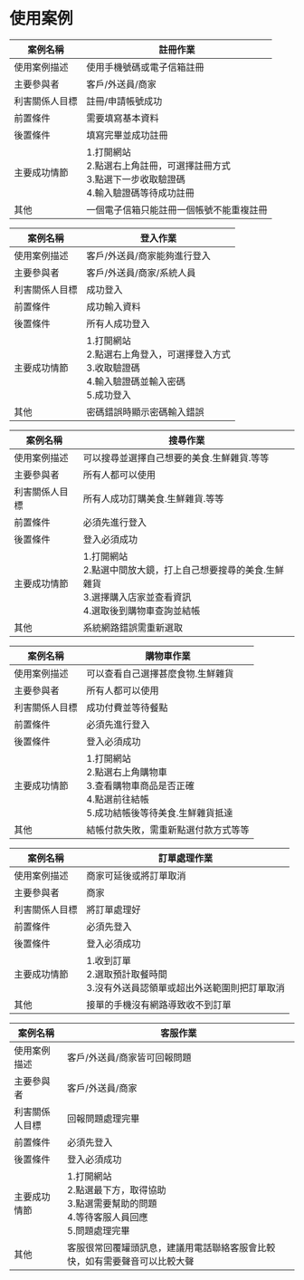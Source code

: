 # 使用案例
|案例名稱|註冊作業|
|---|---|
|使用案例描述|使用手機號碼或電子信箱註冊|
|主要參與者|客戶/外送員/商家|
|利害關係人目標|註冊/申請帳號成功|
|前置條件|需要填寫基本資料|
|後置條件|填寫完畢並成功註冊|
|主要成功情節|1.打開網站<br>2.點選右上角註冊，可選擇註冊方式<br>3.點選下一步收取驗證碼<br>4.輸入驗證碼等待成功註冊|
|其他|一個電子信箱只能註冊一個帳號不能重複註冊|

|案例名稱|登入作業|
|---|---|
|使用案例描述|客戶/外送員/商家能夠進行登入|
|主要參與者|客戶/外送員/商家/系統人員|
|利害關係人目標|成功登入|
|前置條件|成功輸入資料|
|後置條件|所有人成功登入|
|主要成功情節|1.打開網站<br>2.點選右上角登入，可選擇登入方式<br>3.收取驗證碼<br>4.輸入驗證碼並輸入密碼<br>5.成功登入|
|其他|密碼錯誤時顯示密碼輸入錯誤|

|案例名稱|搜尋作業|
|---|---|
|使用案例描述|可以搜尋並選擇自己想要的美食.生鮮雜貨.等等|
|主要參與者|所有人都可以使用|
|利害關係人目標|所有人成功訂購美食.生鮮雜貨.等等|
|前置條件|必須先進行登入|
|後置條件|登入必須成功|
|主要成功情節|1.打開網站<br>2.點選中間放大鏡，打上自己想要搜尋的美食.生鮮雜貨<br>3.選擇購入店家並查看資訊<br>4.選取後到購物車查詢並結帳|
|其他|系統網路錯誤需重新選取|

|案例名稱|購物車作業|
|---|---|
|使用案例描述|可以查看自己選擇甚麼食物.生鮮雜貨|
|主要參與者|所有人都可以使用|
|利害關係人目標|成功付費並等待餐點|
|前置條件|必須先進行登入|
|後置條件|登入必須成功|
|主要成功情節|1.打開網站<br>2.點選右上角購物車<br>3.查看購物車商品是否正確<br>4.點選前往結帳<br>5.成功結帳後等待美食.生鮮雜貨抵達|
|其他|結帳付款失敗，需重新點選付款方式等等|

|案例名稱|訂單處理作業|
|---|---|
|使用案例描述|商家可延後或將訂單取消|
|主要參與者|商家|
|利害關係人目標|將訂單處理好|
|前置條件|必須先登入|
|後置條件|登入必須成功|
|主要成功情節|1.收到訂單<br>2.選取預計取餐時間<br>3.沒有外送員認領單或超出外送範圍則把訂單取消
|其他|接單的手機沒有網路導致收不到訂單|

|案例名稱|客服作業|
|---|---|
|使用案例描述|客戶/外送員/商家皆可回報問題|
|主要參與者|客戶/外送員/商家|
|利害關係人目標|回報問題處理完畢|
|前置條件|必須先登入|
|後置條件|登入必須成功|
|主要成功情節|1.打開網站<br>2.點選最下方，取得協助<br>3.點選需要幫助的問題<br>4.等待客服人員回應<br>5.問題處理完畢|
|其他|客服很常回覆罐頭訊息，建議用電話聯絡客服會比較快，如有需要聲音可以比較大聲|


